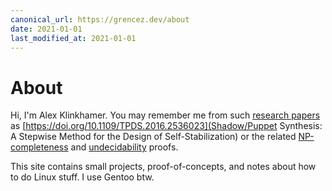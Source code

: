 ```yaml
---
canonical_url: https://grencez.dev/about
date: 2021-01-01
last_modified_at: 2021-01-01
---
```


# About

Hi, I'm Alex Klinkhamer.
You may remember me from such [research papers](https://dblp.org/pid/133/7778) as [https://doi.org/10.1109/TPDS.2016.2536023](Shadow/Puppet Synthesis: A Stepwise Method for the Design of Self-Stabilization) or the related [NP-completeness](https://doi.org/10.1007/978-3-319-03089-0_12) and [undecidability](https://doi.org/10.1007/978-3-319-03089-0_12) proofs.

This site contains small projects, proof-of-concepts, and notes about how to do Linux stuff.
I use Gentoo btw.
